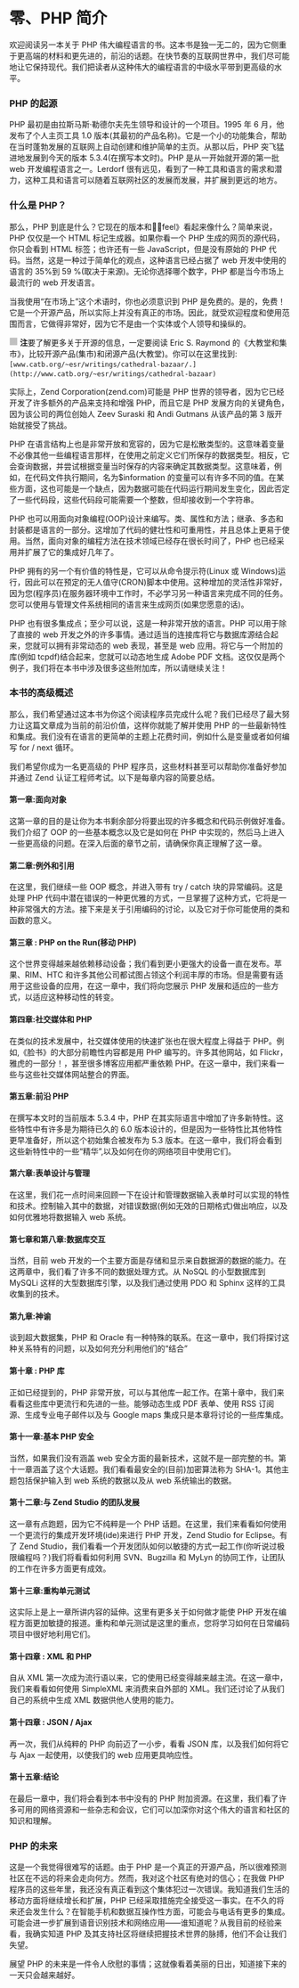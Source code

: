 # 零、PHP 简介

欢迎阅读另一本关于 PHP 伟大编程语言的书。这本书是独一无二的，因为它侧重于更高端的材料和更先进的，前沿的话题。在快节奏的互联网世界中，我们尽可能地让它保持现代。我们把读者从这种伟大的编程语言的中级水平带到更高级的水平。

### PHP 的起源

PHP 最初是由拉斯马斯·勒德尔夫先生领导和设计的一个项目。1995 年 6 月，他发布了个人主页工具 1.0 版本(其最初的产品名称)。它是一个小的功能集合，帮助在当时蓬勃发展的互联网上自动创建和维护简单的主页。从那以后，PHP 突飞猛进地发展到今天的版本 5.3.4(在撰写本文时)。PHP 是从一开始就开源的第一批 web 开发编程语言之一。Lerdorf 很有远见，看到了一种工具和语言的需求和潜力，这种工具和语言可以随着互联网社区的发展而发展，并扩展到更远的地方。

### 什么是 PHP？

那么，PHP 到底是什么？它现在的版本和《̴feel》看起来像什么？简单来说，PHP 仅仅是一个 HTML 标记生成器。如果你看一个 PHP 生成的网页的源代码，你只会看到 HTML 标签；也许还有一些 JavaScript，但是没有原始的 PHP 代码。当然，这是一种过于简单化的观点，这种语言已经占据了 web 开发中使用的语言的 35%到 59 %(取决于来源)。无论你选择哪个数字，PHP 都是当今市场上最流行的 web 开发语言。

当我使用“在市场上”这个术语时，你也必须意识到 PHP 是免费的。是的，免费！它是一个开源产品，所以实际上并没有真正的市场。因此，就受欢迎程度和使用范围而言，它做得非常好，因为它不是由一个实体或个人领导和操纵的。

![images](img/square.jpg) **注**要了解更多关于开源的信息，一定要阅读 Eric S. Raymond 的《大教堂和集市》，比较开源产品(集市)和闭源产品(大教堂)。你可以在这里找到:`[www.catb.org/~esr/writings/cathedral-bazaar/.](http://www.catb.org/~esr/writings/cathedral-bazaar)`

实际上，Zend Corporation(zend.com)可能是 PHP 世界的领导者，因为它已经开发了许多额外的产品来支持和增强 PHP，而且它是 PHP 发展方向的关键角色，因为该公司的两位创始人 Zeev Suraski 和 Andi Gutmans 从该产品的第 3 版开始就接受了挑战。

PHP 在语言结构上也是非常开放和宽容的，因为它是松散类型的。这意味着变量不必像其他一些编程语言那样，在使用之前定义它们所保存的数据类型。相反，它会查询数据，并尝试根据变量当时保存的内容来确定其数据类型。这意味着，例如，在代码文件执行期间，名为$information 的变量可以有许多不同的值。在某些方面，这也可能是一个缺点，因为数据可能在代码运行期间发生变化，因此否定了一些代码段，这些代码段可能需要一个整数，但却接收到一个字符串。

PHP 也可以用面向对象编程(OOP)设计来编写。类、属性和方法；继承、多态和封装都是语言的一部分。这增加了代码的健壮性和可重用性，并且总体上更易于使用。当然，面向对象的编程方法在技术领域已经存在很长时间了，PHP 也已经采用并扩展了它的集成好几年了。

PHP 拥有的另一个有价值的特性是，它可以从命令提示符(Linux 或 Windows)运行，因此可以在预定的无人值守(CRON)脚本中使用。这种增加的灵活性非常好，因为您(程序员)在服务器环境中工作时，不必学习另一种语言来完成不同的任务。您可以使用与管理文件系统相同的语言来生成网页(如果您愿意的话)。

PHP 也有很多集成点；至少可以说，这是一种非常开放的语言。PHP 可以用于除了直接的 web 开发之外的许多事情。通过适当的连接库将它与数据库源结合起来，您就可以拥有非常动态的 web 表现，甚至是 web 应用。将它与一个附加的库(例如 tcpdf)结合起来，您就可以动态地生成 Adobe PDF 文档。这仅仅是两个例子，我们将在本书中涉及很多这些附加库，所以请继续关注！

### 本书的高级概述

那么，我们希望通过这本书为你这个阅读程序员完成什么呢？我们已经尽了最大努力让这篇文章成为当前的前沿价值，这样你就能了解并使用 PHP 的一些最新特性和集成。我们没有在语言的更简单的主题上花费时间，例如什么是变量或者如何编写 for / next 循环。

我们希望你成为一名更高级的 PHP 程序员，这些材料甚至可以帮助你准备好参加并通过 Zend 认证工程师考试。以下是每章内容的简要总结。

#### 第一章:面向对象

这第一章的目的是让你为本书剩余部分将要出现的许多概念和代码示例做好准备。我们介绍了 OOP 的一些基本概念以及它是如何在 PHP 中实现的，然后马上进入一些更高级的问题。在深入后面的章节之前，请确保你真正理解了这一章。

#### 第二章:例外和引用

在这里，我们继续一些 OOP 概念，并进入带有 try / catch 块的异常编码。这是处理 PHP 代码中潜在错误的一种更优雅的方式，一旦掌握了这种方式，它将是一种非常强大的方法。接下来是关于引用编码的讨论，以及它对于你可能使用的类和函数的意义。

#### 第三章 : PHP on the Run(移动 PHP)

这个世界变得越来越依赖移动设备；我们看到更小更强大的设备一直在发布。苹果、RIM、HTC 和许多其他公司都试图占领这个利润丰厚的市场。但是需要有适用于这些设备的应用，在这一章中，我们将向您展示 PHP 发展和适应的一些方式，以适应这种移动性的转变。

#### 第四章:社交媒体和 PHP

在类似的技术发展中，社交媒体使用的快速扩张也在很大程度上得益于 PHP。例如,《脸书》的大部分前瞻性内容都是用 PHP 编写的。许多其他网站，如 Flickr，雅虎的一部分！，甚至很多博客应用都严重依赖 PHP。在这一章中，我们来看一些与这些社交媒体网站整合的界面。

#### 第五章:前沿 PHP

在撰写本文时的当前版本 5.3.4 中，PHP 在其实际语言中增加了许多新特性。这些特性中有许多是为期待已久的 6.0 版本设计的，但是因为一些特性比其他特性更早准备好，所以这个初始集合被发布为 5.3 版本。在这一章中，我们将会看到这些新特性中的一些“精华”,以及如何在你的网络项目中使用它们。

#### 第六章:表单设计与管理

在这里，我们花一点时间来回顾一下在设计和管理数据输入表单时可以实现的特性和技术。控制输入其中的数据，对错误数据(例如无效的日期格式)做出响应，以及如何优雅地将数据输入 web 系统。

#### 第七章和第八章:数据库交互

当然，目前 web 开发的一个主要方面是存储和显示来自数据源的数据的能力。在这两章中，我们看了许多不同的数据处理方式。从 NoSQL 的小型数据库到 MySQLi 这样的大型数据库引擎，以及我们通过使用 PDO 和 Sphinx 这样的工具收集到的技术。

#### 第九章:神谕

谈到超大数据集，PHP 和 Oracle 有一种特殊的联系。在这一章中，我们将探讨这种关系特有的问题，以及如何充分利用他们的“结合”

#### 第十章 : PHP 库

正如已经提到的，PHP 非常开放，可以与其他库一起工作。在第十章中，我们来看看这些库中更流行和先进的一些。能够动态生成 PDF 表单、使用 RSS 订阅源、生成专业电子邮件以及与 Google maps 集成只是本章将讨论的一些库集成。

#### 第十一章:基本 PHP 安全

当然，如果我们没有涵盖 web 安全方面的最新技术，这就不是一部完整的书。第十一章涵盖了这个大话题。我们看看最安全的(目前)加密算法称为 SHA-1。其他主题包括保护输入到 web 系统的数据以及从 web 系统输出的数据。

#### 第十二章:与 Zend Studio 的团队发展

这一章有点跑题，因为它不纯粹是一个 PHP 话题。在这里，我们来看看如何使用一个更流行的集成开发环境(ide)来进行 PHP 开发，Zend Studio for Eclipse。有了 Zend Studio，我们看看一个开发团队如何以敏捷的方式一起工作(你听说过极限编程吗？)我们将看看如何利用 SVN、Bugzilla 和 MyLyn 的协同工作，让团队的工作在许多方面更有成效。

#### 第十三章:重构单元测试

这实际上是上一章所讲内容的延伸。这里有更多关于如何做才能使 PHP 开发在编程方面更加敏捷的报道。重构和单元测试是这里的重点，您将学习如何在日常编码项目中很好地利用它们。

#### 第十四章 : XML 和 PHP

自从 XML 第一次成为流行语以来，它的使用已经变得越来越主流。在这一章中，我们来看看如何使用 SimpleXML 来消费来自外部的 XML。我们还讨论了从我们自己的系统中生成 XML 数据供他人使用的能力。

#### 第十四章 : JSON / Ajax

再一次，我们从纯粹的 PHP 向前迈了一小步，看看 JSON 库，以及我们如何将它与 Ajax 一起使用，以使我们的 web 应用更具响应性。

#### 第十五章:结论

在最后一章中，我们将会看到本书中没有的 PHP 附加资源。在这里，我们看了许多可用的网络资源和一些杂志和会议，它们可以加深你对这个伟大的语言和社区的知识和理解。

### PHP 的未来

这是一个我觉得很难写的话题。由于 PHP 是一个真正的开源产品，所以很难预测社区在不远的将来会走向何方。然而，我对这个社区有绝对的信心；在我做 PHP 程序员的这些年里，我还没有真正看到这个集体犯过一次错误。我知道我们生活的移动方面将继续增长和扩展，PHP 已经采取措施完全接受这一事实。在不久的将来还会发生什么？在智能手机和数据互操作性方面，可能会与电话有更多的集成。可能会进一步扩展到语音识别技术和网络应用——谁知道呢？从我目前的经验来看，我确实知道 PHP 及其支持社区将继续把握技术世界的脉搏，他们不会让我们失望。

展望 PHP 的未来是一件令人欣慰的事情；这就像看着美丽的日出，知道接下来的一天只会越来越好。